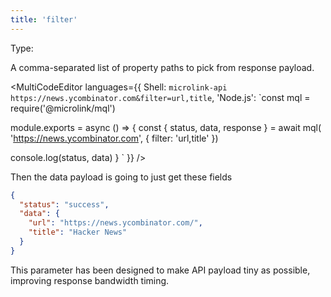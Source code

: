 ```yaml
---
title: 'filter'
--- 
```


Type: <Type children='<string>'/>

A comma-separated list of property paths to pick from response payload.

<MultiCodeEditor languages={{
  Shell: `microlink-api https://news.ycombinator.com&filter=url,title`,
  'Node.js': `const mql = require('@microlink/mql')
 
module.exports = async () => {
  const { status, data, response } = await mql(
    'https://news.ycombinator.com', { 
      filter: 'url,title'
  })
     
 console.log(status, data)
}
  `
  }} 
/>

<Figcaption children='You can use dot notation to reference a nested data field of the payload.' />

Then the data payload is going to just get these fields

```json
{
  "status": "success",
  "data": {
    "url": "https://news.ycombinator.com/",
    "title": "Hacker News"
  }
}
```

This parameter has been designed to make API payload tiny as possible, improving response bandwidth timing.
